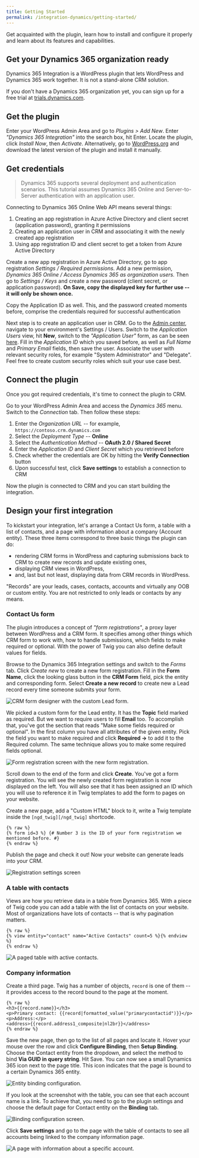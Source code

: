 ```yaml
---
title: Getting Started
permalink: /integration-dynamics/getting-started/
---
```


<p class="lead">Get acquainted with the plugin, learn how to install and configure it properly and learn about its features and capabilities.</p>

## Get your Dynamics 365 organization ready

Dynamics 365 Integration is a WordPress plugin that lets WordPress and Dynamics 365 work together. It is not a stand-alone CRM solution.

If you don't have a Dynamics 365 organization yet, you can sign up for a free trial at [trials.dynamics.com](https://trials.dynamics.com/).

## Get the plugin

Enter your WordPress Admin Area and go to *Plugins > Add New*. Enter *"Dynamics 365 Integration"* into the search box, hit Enter. Locate the plugin, click *Install Now*, then *Activate*. Alternatively, go to [WordPress.org](https://wordpress.org/plugins/integration-dynamics/) and download the latest version of the plugin and install it manually.

## Get credentials

> Dynamics 365 supports several deployment and authentication scenarios. This tutorial assumes Dynamics 365 Online and Server-to-Server authentication with an application user.

Connecting to Dynamics 365 Online Web API means several things:

1. Creating an app registration in Azure Active Directory and client secret (application password), granting it permissions
2. Creating an application user in CRM and associating it with the newly created app registration
3. Using app registration ID and client secret to get a token from Azure Active Directory

Create a new app registration in Azure Active Directory, go to app registration *Settings / Required permissions.* Add a new permission, *Dynamics 365 Online / Access Dynamics 365 as organization users.* Then go to *Settings / Keys* and create a new password (client secret, or application password). **On Save, copy the displayed key for further use -- it will only be shown once.**

Copy the Application ID as well. This, and the password created moments before, comprise the credentials required for successful authentication

Next step is to create an application user in CRM. Go to the [Admin center](https://admin.powerplatform.microsoft.com/), navigate to your environment's Settings / Users. Switch to the *Application Users* view, hit **New**, switch to the *"Application User"* form, as can be seen [here](https://docs.microsoft.com/en-us/dynamics365/customer-engagement/developer/use-multi-tenant-server-server-authentication#manually-create-a--application-user). Fill in the *Application ID* which you saved before, as well as *Full Name* and *Primary Email* fields, then save the user. Associate the user with relevant security roles, for example "System Administrator" and "Delegate". Feel free to create custom security roles which suit your use case best.

## Connect the plugin

Once you got required credentials, it's time to connect the plugin to CRM.

Go to your WordPress Admin  Area and access the *Dynamics 365* menu. Switch to the *Connection* tab. Then follow these steps:

1. Enter the *Organization URL* -- for example, `https://contoso.crm.dynamics.com`
2. Select the *Deployment Type* -- **Online**
3. Select the *Authentication Method* -- **OAuth 2.0 / Shared Secret**
4. Enter the *Application ID* and *Client Secret* which you retrieved before
5. Check whether the credentials are OK by hitting the **Verify Connection** button
6. Upon successful test, click **Save settings** to establish a connection to CRM

Now the plugin is connected to CRM and you can start building the integration.

## Design your first integration

To kickstart your integration, let's arrange a Contact Us form, a table with a list of contacts, and a page with information about a company (Account entity). These three items correspond to three basic things the plugin can do:

- rendering CRM forms in WordPress and capturing submissions back to CRM to create new records and update existing ones,
- displaying CRM views in WordPress,
- and, last but not least, displaying data from CRM records in WordPress.

"Records" are your leads, cases, contacts, accounts and virtually any OOB or custom entity. You are not restricted to only leads or contacts by any means.

### Contact Us form

The plugin introduces a concept of *"form registrations"*, a proxy layer between WordPress and a CRM form. It specifies among other things which CRM form to work with, how to handle submissions, which fields to make required or optional. With the power of Twig you can also define default values for fields.

Browse to the Dynamics 365 Integration settings and switch to the *Forms* tab. Click *Create new* to create a new form registration. Fill in the **Form Name**, click the looking glass button in the **CRM Form** field, pick the entity and corresponding form. Select **Create a new record** to create new a Lead record every time someone submits your form.

![CRM form designer with the custom Lead form.](/img/integration-dynamics/getting-started/crm-form.png)

We picked a custom form for the Lead entity. It has the **Topic** field marked as required. But we want to require users to fill **Email** too. To accomplish that, you've got the section that reads "Make some fields required or optional". In the first column you have all attributes of the given entity. Pick the field you want to make required and click **Required &rarr;** to add it to the Required column. The same technique allows you to make some required fields optional.

![Form registration screen with the new form registration.](/img/integration-dynamics/getting-started/form-registration.png)

Scroll down to the end of the form and click **Create**. You've got a form registration. You will see the newly created form registration is now displayed on the left. You will also see that it has been assigned an ID which you will use to reference it in Twig templates to add the form to pages on your website.

Create a new page, add a "Custom HTML" block to it, write a Twig template inside the `[ngd_twig][/ngd_twig]` shortcode.

```twig
{% raw %}
{% form id=3 %} {# Number 3 is the ID of your form registration we mentioned before. #}
{% endraw %}
```

Publish the page and check it out! Now your website can generate leads into your CRM.

![Registration settings screen](/img/integration-dynamics/getting-started/contact-us.png)

### A table with contacts

Views are how you retrieve data in a table from Dynamics 365. With a piece of Twig code you can add a table with the list of contacts on your website. Most of organizations have lots of contacts -- that is why pagination matters.

```twig
{% raw %}
{% view entity="contact" name="Active Contacts" count=5 %}{% endview %}
{% endraw %}
```

![A paged table with active contacts.](/img/integration-dynamics/getting-started/view.png)

### Company information

Create a third page. Twig has a number of objects, `record` is one of them -- it provides access to the record bound to the page at the moment.

```twig
{% raw %}
<h3>{{record.name}}</h3>
<p>Primary contact: {{record|formatted_value("primarycontactid")}}</p>
<p>Address:</p>
<address>{{record.address1_composite|nl2br}}</address>
{% endraw %}
```

Save the new page, then go to the list of all pages and locate it. Hover your mouse over the row and click **Configure Binding**, then **Setup Binding**. Choose the Contact entity from the dropdown, and select the method to bind **Via GUID in query string**. Hit Save. You can now see a small Dynamics 365 icon next to the page title. This icon indicates that the page is bound to a certain Dynamics 365 entity.

![Entity binding configuration.](/img/integration-dynamics/getting-started/page-binding.png)

If you look at the screenshot with the table, you can see that each account name is a link. To achieve that, you need to go to the plugin settings and choose the default page for Contact entity on the **Binding** tab.

![Binding configuration screen.](/img/integration-dynamics/getting-started/binding-settings.png)

Click **Save settings** and go to the page with the table of contacts to see all accounts being linked to the company information page.

![A page with information about a specific account.](/img/integration-dynamics/getting-started/bound-page.png)
